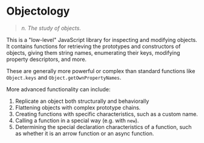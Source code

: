 # Objectology
> *n. The study of objects.*

This is a "low-level" JavaScript library for inspecting and modifying objects. It contains functions for retrieving the prototypes and constructors of objects, giving them string names, enumerating their keys, modifying property descriptors, and more.

These are generally more powerful or complex than standard functions like `Object.keys` and `Object.getOwnPropertyNames`.

More advanced functionality can include:

1. Replicate an object both structurally and behaviorally
2. Flattening objects with complex prototype chains.
3. Creating functions with specific characteristics, such as a custom name.
4. Calling a function in a special way (e.g. with `new`).
5. Determining the special declaration characteristics of a function, such as whether it is an arrow function or an async function.





